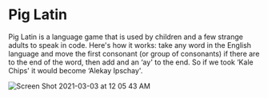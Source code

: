 # Pig Latin

Pig Latin is a language game that is used by children and a few strange adults to speak in code. Here's how it works: take any word in the English language and move the first consonant (or group of consonants) if there are to the end of the word, then add and an ‘ay' to the end. So if we took ‘Kale Chips' it would become ‘Alekay Ipschay'.

![Screen Shot 2021-03-03 at 12 05 43 AM](https://user-images.githubusercontent.com/69213274/109773917-9d667780-7bb4-11eb-897f-72068c5a915f.png)

